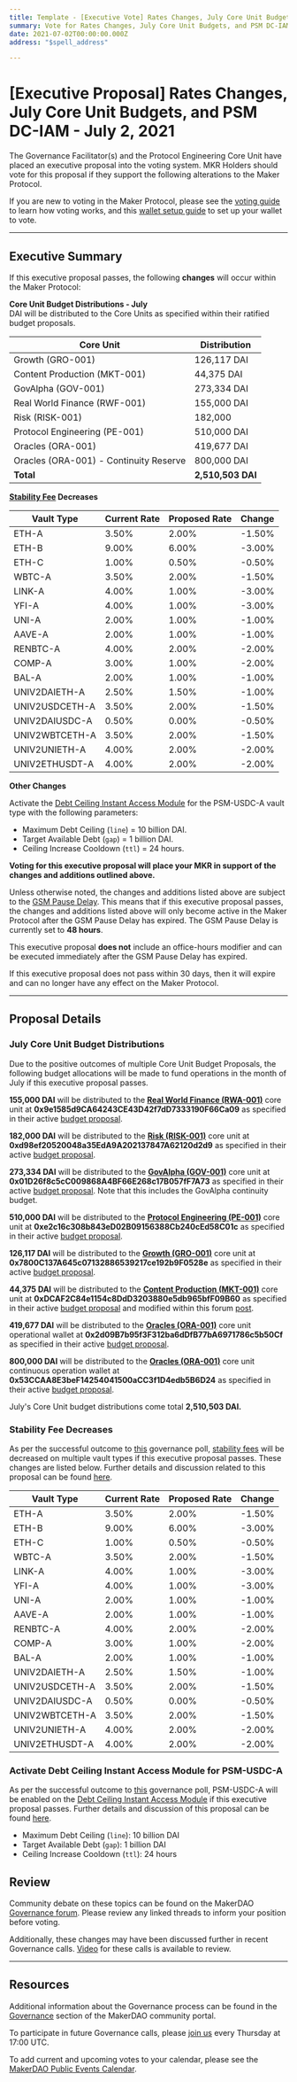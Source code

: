 ```yaml
---
title: Template - [Executive Vote] Rates Changes, July Core Unit Budgets, and PSM DC-IAM - July 2, 2021
summary: Vote for Rates Changes, July Core Unit Budgets, and PSM DC-IAM
date: 2021-07-02T00:00:00.000Z
address: "$spell_address"

---
```

# [Executive Proposal] Rates Changes, July Core Unit Budgets, and PSM DC-IAM - July 2, 2021

The Governance Facilitator(s) and the Protocol Engineering Core Unit have placed an executive proposal into the voting system. MKR Holders should vote for this proposal if they support the following alterations to the Maker Protocol.

If you are new to voting in the Maker Protocol, please see the [voting guide](https://community-development.makerdao.com/en/learn/governance/how-voting-works/) to learn how voting works, and this [wallet setup guide](https://community-development.makerdao.com/en/learn/governance/voting-setup/) to set up your wallet to vote.

---

## Executive Summary

If this executive proposal passes, the following **changes** will occur within the Maker Protocol:

**Core Unit Budget Distributions - July**  
DAI will be distributed to the Core Units as specified within their ratified budget proposals.

| Core Unit | Distribution |
|-|-|
| Growth (GRO-001) | 126,117 DAI|
| Content Production (MKT-001) | 44,375 DAI|
| GovAlpha (GOV-001) | 273,334 DAI|
| Real World Finance (RWF-001) | 155,000 DAI|
| Risk (RISK-001) | 182,000 |
| Protocol Engineering (PE-001) | 510,000 DAI|
| Oracles (ORA-001) | 419,677 DAI|
| Oracles (ORA-001) - Continuity Reserve | 800,000 DAI|
| **Total** | **2,510,503 DAI** |

**[Stability Fee](https://community-development.makerdao.com/en/learn/governance/param-stability-fee) Decreases**

| Vault Type | Current Rate | Proposed Rate | Change |
|-|-|-|-|
| ETH-A | 3.50% | 2.00% | -1.50% |
| ETH-B | 9.00% | 6.00% | -3.00% |
| ETH-C | 1.00% | 0.50% | -0.50% |
| WBTC-A | 3.50% | 2.00% | -1.50% |
| LINK-A | 4.00% | 1.00% | -3.00% |
| YFI-A | 4.00% | 1.00% | -3.00% |
| UNI-A | 2.00% | 1.00% | -1.00% |
| AAVE-A | 2.00% | 1.00% | -1.00% |
| RENBTC-A | 4.00% | 2.00% | -2.00% |
| COMP-A | 3.00% | 1.00% | -2.00% |
| BAL-A | 2.00% | 1.00% | -1.00% |
| UNIV2DAIETH-A | 2.50% | 1.50% | -1.00% |
| UNIV2USDCETH-A | 3.50% | 2.00% | -1.50% |
| UNIV2DAIUSDC-A | 0.50% | 0.00% | -0.50% |
| UNIV2WBTCETH-A | 3.50% | 2.00% | -1.50% |
| UNIV2UNIETH-A | 4.00% | 2.00% | -2.00% |
| UNIV2ETHUSDT-A | 4.00% | 2.00% | -2.00% |

**Other Changes**

Activate the [Debt Ceiling Instant Access Module](https://community-development.makerdao.com/en/learn/governance/module-dciam) for the PSM-USDC-A vault type with the following parameters:
- Maximum Debt Ceiling (`line`) = 10 billion DAI.
- Target Available Debt (`gap`) = 1 billion DAI.
- Ceiling Increase Cooldown (`ttl`) = 24 hours.

**Voting for this executive proposal will place your MKR in support of the changes and additions outlined above.**

Unless otherwise noted, the changes and additions listed above are subject to the [GSM Pause Delay](https://community-development.makerdao.com/en/learn/governance/param-gsm-pause-delay). This means that if this executive proposal passes, the changes and additions listed above will only become active in the Maker Protocol after the GSM Pause Delay has expired. The GSM Pause Delay is currently set to **48 hours**.

This executive proposal **does not** include an office-hours modifier and can be executed immediately after the GSM Pause Delay has expired.

If this executive proposal does not pass within 30 days, then it will expire and can no longer have any effect on the Maker Protocol.

---

## Proposal Details

### July Core Unit Budget Distributions

Due to the positive outcomes of multiple Core Unit Budget Proposals, the following budget allocations will be made to fund operations in the month of July if this executive proposal passes.

**155,000 DAI** will be distributed to the **[Real World Finance (RWA-001)](https://mips.makerdao.com/mips/details/MIP39c2SP1)**  core unit at **0x9e1585d9CA64243CE43D42f7dD7333190F66Ca09**  as specified in their active [budget proposal](https://mips.makerdao.com/mips/details/MIP40c3SP12).

**182,000 DAI** will be distributed to the **[Risk (RISK-001)](https://mips.makerdao.com/mips/details/MIP39c2SP2)**  core unit at **0xd98ef20520048a35EdA9A202137847A62120d2d9**  as specified in their active [budget proposal](https://mips.makerdao.com/mips/details/MIP40c3SP13).

**273,334 DAI** will be distributed to the **[GovAlpha (GOV-001)](https://mips.makerdao.com/mips/details/MIP39c2SP3)** core unit at **0x01D26f8c5cC009868A4BF66E268c17B057fF7A73**  as specified in their active [budget proposal](https://mips.makerdao.com/mips/details/MIP40c3SP11). Note that this includes the GovAlpha continuity budget.

**510,000 DAI** will be distributed to the **[Protocol Engineering (PE-001)](https://mips.makerdao.com/mips/details/MIP39c2SP7)** core unit at **0xe2c16c308b843eD02B09156388Cb240cEd58C01c** as specified in their active [budget proposal](https://mips.makerdao.com/mips/details/MIP40c3SP7).

**126,117 DAI** will be distributed to the **[Growth (GRO-001)](https://mips.makerdao.com/mips/details/MIP39c2SP4)**  core unit at **0x7800C137A645c07132886539217ce192b9F0528e**  as specified in their active [budget proposal](https://mips.makerdao.com/mips/details/MIP40c3SP4).

**44,375 DAI** will be distributed to the **[Content Production (MKT-001)](https://mips.makerdao.com/mips/details/MIP39c2SP5)**  core unit at **0xDCAF2C84e1154c8DdD3203880e5db965bfF09B60** as specified in their active [budget proposal](https://mips.makerdao.com/mips/details/MIP41c4SP5) and modified within this forum [post](https://forum.makerdao.com/t/adding-content-production-multisig/8428/5).

**419,677 DAI** will be distributed to the **[Oracles (ORA-001)](https://mips.makerdao.com/mips/details/MIP39c2SP13)** core unit operational wallet at **0x2d09B7b95f3F312ba6dDfB77bA6971786c5b50Cf** as specified in their active [budget proposal](https://mips.makerdao.com/mips/details/MIP40c3SP15).

**800,000 DAI** will be distributed to the **[Oracles (ORA-001)](https://mips.makerdao.com/mips/details/MIP39c2SP13)** core unit continuous operation wallet at **0x53CCAA8E3beF14254041500aCC3f1D4edb5B6D24** as specified in their active [budget proposal](https://mips.makerdao.com/mips/details/MIP40c3SP15).

July's Core Unit budget distributions come total **2,510,503 DAI.**


### Stability Fee Decreases

As per the successful outcome to [this](https://vote.makerdao.com/polling/QmfZWY87?network=mainnet#poll-detail) governance poll, [stability fees](https://community-development.makerdao.com/en/learn/governance/param-stability-fee) will be decreased on multiple vault types if this executive proposal passes. These changes are listed below. Further details and discussion related to this proposal can be found [here](https://forum.makerdao.com/t/parameter-changes-proposal-ppg-omc-001-28-june-2021/8991).

| Vault Type | Current Rate | Proposed Rate | Change |
|-|-|-|-|
| ETH-A | 3.50% | 2.00% | -1.50% |
| ETH-B | 9.00% | 6.00% | -3.00% |
| ETH-C | 1.00% | 0.50% | -0.50% |
| WBTC-A | 3.50% | 2.00% | -1.50% |
| LINK-A | 4.00% | 1.00% | -3.00% |
| YFI-A | 4.00% | 1.00% | -3.00% |
| UNI-A | 2.00% | 1.00% | -1.00% |
| AAVE-A | 2.00% | 1.00% | -1.00% |
| RENBTC-A | 4.00% | 2.00% | -2.00% |
| COMP-A | 3.00% | 1.00% | -2.00% |
| BAL-A | 2.00% | 1.00% | -1.00% |
| UNIV2DAIETH-A | 2.50% | 1.50% | -1.00% |
| UNIV2USDCETH-A | 3.50% | 2.00% | -1.50% |
| UNIV2DAIUSDC-A | 0.50% | 0.00% | -0.50% |
| UNIV2WBTCETH-A | 3.50% | 2.00% | -1.50% |
| UNIV2UNIETH-A | 4.00% | 2.00% | -2.00% |
| UNIV2ETHUSDT-A | 4.00% | 2.00% | -2.00% |

### Activate Debt Ceiling Instant Access Module for PSM-USDC-A

As per the successful outcome to [this](https://vote.makerdao.com/polling/QmZz4ssm?network=mainnet#poll-detail) governance poll, PSM-USDC-A will be enabled on the [Debt Ceiling Instant Access Module](https://community-development.makerdao.com/en/learn/governance/module-dciam) if this executive proposal passes. Further details and discussion of this proposal can be found [here](https://forum.makerdao.com/t/signal-request-adjust-psm-usdc-a-for-whatever-it-takes-to-keep-the-peg/8601).
- Maximum Debt Ceiling (`line`): 10 billion DAI
- Target Available Debt (`gap`): 1 billion DAI
- Ceiling Increase Cooldown (`ttl`): 24 hours

## Review

Community debate on these topics can be found on the MakerDAO [Governance forum](https://forum.makerdao.com/). Please review any linked threads to inform your position before voting.

Additionally, these changes may have been discussed further in recent Governance calls. [Video](https://www.youtube.com/playlist?list=PLLzkWCj8ywWNq5-90-Id6VPSsrk4OWVan) for these calls is available to review.

---

## Resources

Additional information about the Governance process can be found in the [Governance](https://community-development.makerdao.com/en/learn/governance) section of the MakerDAO community portal.

To participate in future Governance calls, please [join us](https://github.com/makerdao/community/tree/master/governance/governance-and-risk-meetings) every Thursday at 17:00 UTC.

To add current and upcoming votes to your calendar, please see the [MakerDAO Public Events Calendar](https://calendar.google.com/calendar/embed?src=makerdao.com_3efhm2ghipksegl009ktniomdk%40group.calendar.google.com&ctz=UTC&mode=week&showCalendars=0&showPrint=0).
